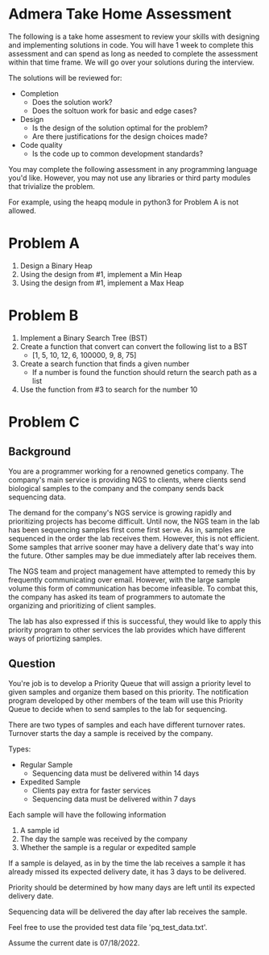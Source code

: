# Admera Take Home Assessment

The following is a take home assesment to review your skills with designing and implementing solutions in code.
You will have 1 week to complete this assessment and can spend as long as needed to complete the assessment within that time frame. We will go over your solutions during the interview.

The solutions will be reviewed for:
- Completion
    - Does the solution work?
    - Does the soltuon work for basic and edge cases?
- Design
     - Is the design of the solution optimal for the problem?
     - Are there justifications for the design choices made?
- Code quality
    - Is the code up to common development standards?

You may complete the following assessment in any programming language you'd like.
However, you may not use any libraries or third party modules that trivialize the problem.

For example, using the heapq module in python3 for Problem A is not allowed.

# Problem A
1. Design a Binary Heap
2. Using the design from #1, implement a Min Heap
3. Using the design from #1, implement a Max Heap

# Problem B

1. Implement a Binary Search Tree (BST)
2. Create a function that convert can convert the following list to a BST
    - [1, 5, 10, 12, 6, 100000, 9, 8, 75]
3. Create a search function that finds a given number
    - If a number is found the function should return the search path as a list
4. Use the function from #3 to search for the number 10

# Problem C

## Background

You are a programmer working for a renowned genetics company. The company's main service is providing NGS to clients, where clients send biological samples to the company and the company sends back sequencing data.

The demand for the company's NGS service is growing rapidly and prioritizing projects has become difficult.
Until now, the NGS team in the lab has been sequencing samples first come first serve. As in, samples are sequenced in the order the lab receives them. However, this is not efficient. Some samples that arrive sooner may have a delivery date that's way into the future. Other samples may be due immediately after lab receives them.

The NGS team and project management have attempted to remedy this by frequently communicating over email.
However, with the large sample volume this form of communication has become infeasible.
To combat this, the company has asked its team of programmers to automate the organizing and prioritizing of client samples.

The lab has also expressed if this is successful, they would like to apply this priority program to other services the lab provides which have different ways of priortizing samples.

## Question

You're job is to develop a Priority Queue that will assign a priority level to given samples and organize them based on this priority.
The notification program developed by other members of the team will use this Priority Queue to decide when to send samples to the lab for sequencing.

There are two types of samples and each have different turnover rates.
Turnover starts the day a sample is received by the company.

Types:
- Regular Sample
    - Sequencing data must be delivered within 14 days
- Expedited Sample
    - Clients pay extra for faster services
    - Sequencing data must be delivered within 7 days

Each sample will have the following information
1. A sample id
2. The day the sample was received by the company
3. Whether the sample is a regular or expedited sample

If a sample is delayed, as in by the time the lab receives a sample it has already missed its expected delivery date, it has 3 days to be delivered.

Priority should be determined by how many days are left until its expected delivery date.

Sequencing data will be delivered the day after lab receives the sample.

Feel free to use the provided test data file 'pq_test_data.txt'.

Assume the current date is 07/18/2022.